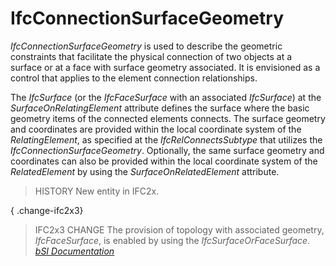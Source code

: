 IfcConnectionSurfaceGeometry
============================
_IfcConnectionSurfaceGeometry_ is used to describe the geometric constraints
that facilitate the physical connection of two objects at a surface or at a
face with surface geometry associated. It is envisioned as a control that
applies to the element connection relationships.  
  
The _IfcSurface_ (or the _IfcFaceSurface_ with an associated _IfcSurface_) at
the _SurfaceOnRelatingElement_ attribute defines the surface where the basic
geometry items of the connected elements connects. The surface geometry and
coordinates are provided within the local coordinate system of the
_RelatingElement_, as specified at the _IfcRelConnectsSubtype_ that utilizes
the _IfcConnectionSurfaceGeometry_. Optionally, the same surface geometry and
coordinates can also be provided within the local coordinate system of the
_RelatedElement_ by using the _SurfaceOnRelatedElement_ attribute.  
  
> HISTORY  New entity in IFC2x.  
  
{ .change-ifc2x3}  
> IFC2x3 CHANGE  The provision of topology with associated geometry,
> _IfcFaceSurface_, is enabled by using the _IfcSurfaceOrFaceSurface_.  
[ _bSI
Documentation_](https://standards.buildingsmart.org/IFC/DEV/IFC4_2/FINAL/HTML/schema/ifcgeometricconstraintresource/lexical/ifcconnectionsurfacegeometry.htm)


